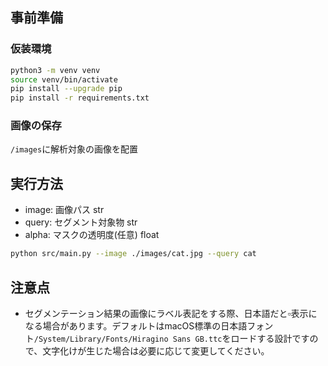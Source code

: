 ## 事前準備

### 仮装環境
```sh
python3 -m venv venv
source venv/bin/activate
pip install --upgrade pip
pip install -r requirements.txt
```

### 画像の保存
`/images`に解析対象の画像を配置

## 実行方法
- image: 画像パス str
- query: セグメント対象物 str
- alpha: マスクの透明度(任意) float
```bash
python src/main.py --image ./images/cat.jpg --query cat
```

## 注意点
- セグメンテーション結果の画像にラベル表記をする際、日本語だと▫️表示になる場合があります。デフォルトはmacOS標準の日本語フォント`/System/Library/Fonts/Hiragino Sans GB.ttc`をロードする設計ですので、文字化けが生じた場合は必要に応じて変更してください。